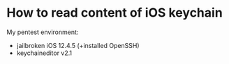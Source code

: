 # How to read content of iOS keychain

My pentest environment:
* jailbroken iOS 12.4.5 (+installed OpenSSH)
* keychaineditor v2.1
